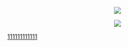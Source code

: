 <p align = "center">
 <img src = "https://readme-typing-svg.demolab.com?font=Fira+Code&pause=1000&width=435&lines=VUE+%E5%9F%BA%E7%A1%80%E7%9F%A5%E8%AF%86%E5%92%8C%E8%BF%9B%E9%98%B6%EF%BC%81">
  </p>
  <p align = "center">
  <a href = "https://cn.vuejs.org/"><img src = "https://img.shields.io/badge/vue%E5%AE%98%E7%BD%91-%F0%9F%94%97-green"</a>
</p>
111111111111
